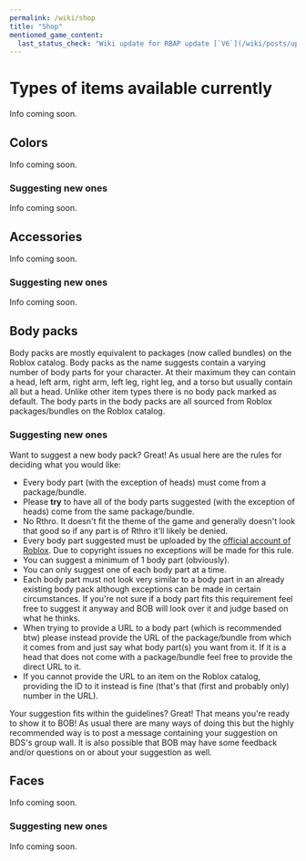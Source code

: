 ```yaml
---
permalink: /wiki/shop
title: "Shop"
mentioned_game_content:
  last_status_check: "Wiki update for RBAP update [`V6`](/wiki/posts/update-log/6-0-0)"
---
```




# Types of items available currently

Info coming soon.

## Colors

Info coming soon.

### Suggesting new ones

Info coming soon.

## Accessories

Info coming soon.

### Suggesting new ones

Info coming soon.

## Body packs

Body packs are mostly equivalent to packages (now called bundles) on the Roblox catalog. Body packs as the name suggests contain a varying number of body parts for your character. At their maximum they can contain a head, left arm, right arm, left leg, right leg, and a torso but usually contain all but a head. Unlike other item types there is no body pack marked as default. The body parts in the body packs are all sourced from Roblox packages/bundles on the Roblox catalog.

### Suggesting new ones

Want to suggest a new body pack? Great! As usual here are the rules for deciding what you would like:

* Every body part (with the exception of heads) must come from a package/bundle.
* Please **try** to have all of the body parts suggested (with the exception of heads) come from the same package/bundle.
* No Rthro. It doesn't fit the theme of the game and generally doesn't look that good so if any part is of Rthro it'll likely be denied.
* Every body part suggested must be uploaded by the [official account of Roblox](https://www.roblox.com/users/1/profile). Due to copyright issues no exceptions will be made for this rule.
* You can suggest a minimum of 1 body part (obviously).
* You can only suggest one of each body part at a time.
* Each body part must not look very similar to a body part in an already existing body pack although exceptions can be made in certain circumstances. If you're not sure if a body part fits this requirement feel free to suggest it anyway and BOB will look over it and judge based on what he thinks.
* When trying to provide a URL to a body part (which is recommended btw) please instead provide the URL of the package/bundle from which it comes from and just say what body part(s) you want from it. If it is a head that does not come with a package/bundle feel free to provide the direct URL to it.
* If you cannot provide the URL to an item on the Roblox catalog, providing the ID to it instead is fine (that's that (first and probably only) number in the URL).

Your suggestion fits within the guidelines? Great! That means you're ready to show it to BOB! As usual there are many ways of doing this but the highly recommended way is to post a message containing your suggestion on BDS's group wall. It is also possible that BOB may have some feedback and/or questions on or about your suggestion as well.

## Faces

Info coming soon.

### Suggesting new ones

Info coming soon.